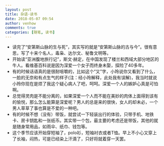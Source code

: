 ```yaml
---
layout: post
title: 杂语·读书
date: 2018-05-07 09:54
author: venhow
comments: true
categories: [随笔, 读书]
---
```

<ul>
    <li>读完了“安第斯山脉的生与死”，其实写的就是“安第斯山脉的古与今”。很有意思，写了十来个名人，毒枭、达尔文、秘鲁文明等。</li>
    <li>开始读“亚洲腹地旅行记”，斯文·赫定，在中国发现了楼兰和西域大部分地区的牛人。看维基百科说是因为深爱一个女子而终身未娶，探险了40多年。</li>
    <li>有的时候话语真的是很耐咀嚼的，比如这个“又”字，小玲说你又看到了什么，一脸的无奈和有点生气的样子(注：经小玲解释，此处我有误解)，我当时就说小玲你现在是烦了我这个疑心病人了吧，呵呵。深爱一个人的嫉妒心真是可怕啊。</li>
    <li>总觉得灵肉是不能分离的，如果深爱一个人而不能在美妙的肉体上面得到该有的愉悦，那么怎么能算是深爱呢？男人的总是来的很快，女人的却未必，一个男人草草了事也算是不爱的一种吧。</li>
    <li>有的时候不想（没有）带饭，就尝试一下轻装出行的体验，只带手机、地铁卡、房卡钥匙和一张纸币。其实带一个包，最主要的考虑还是带饭，其他的就是随身常用品，如雨伞、纸巾、钱包等。</li>
    <li>这个季节应该开始穿短袖了，polo衫，短袖衬衣或者T恤。早上不小心又穿上了长袖，闷热，可是已经染上汗滴了，只好将就着穿一天罢。</li>
</ul>

